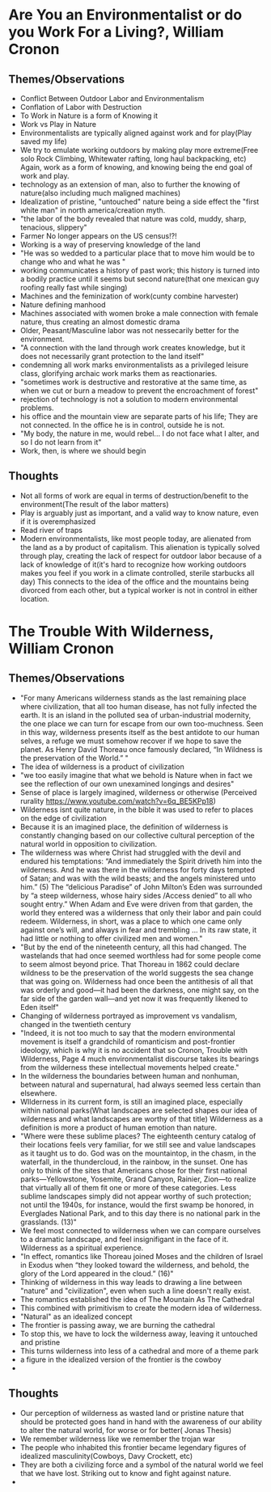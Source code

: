 # Are You an Environmentalist or do you Work For a Living?, William Cronon

## Themes/Observations

- Conflict Between Outdoor Labor and Environmentalism
- Conflation of Labor with Destruction
- To Work in Nature is a form of Knowing it
- Work vs Play in Nature
- Environmentalists are typically aligned against work and for play(Play saved my life)
- We try to emulate working outdoors by making play more extreme(Free solo Rock Climbing, Whitewater rafting, long haul backpacking, etc) Again, work as a form of knowing, and knowing being the end goal of work and play.
- technology as an extension of man, also to further the knowing of nature(also including much maligned machines)
- Idealization of pristine, "untouched" nature being a side effect the "first white man" in north america/creation myth.
- "the labor of the body revealed that nature was cold, muddy, sharp, tenacious, slippery"
- Farmer No longer appears on the US census!?!
- Working is a way of preserving knowledge of the land
- "He was so wedded to a particular place that to move him would be to change who and what he was "
- working communicates a history of past work; this history is turned into a bodily practice until it seems but second nature(that one mexican guy roofing really fast while singing)
- Machines and the feminization of work(cunty combine harvester)
- Nature defining manhood
- Machines associated with women broke a male connection with female nature, thus creating an almost domestic drama
- Older, Peasant/Masculine labor was not nessecarily better for the environment. 
- "A connection with the land through work creates knowledge, but it does not necessarily grant protection to the land itself"
- condemning all work marks environmentalists as a privileged leisure class, glorifying archaic work marks them as reactionaries. 
- "sometimes work is destructive and restorative at the same time, as when we cut or burn a meadow to prevent the encroachment of forest"
- rejection of technology is not a solution to modern environmental problems.
- his office and the mountain view are separate parts of his life; They are not connected. In the office he is in control, outside he is not.
- "My body, the nature in me, would rebel... I do not face what I alter, and so I do not learn from it"
- Work, then, is where we should begin

## Thoughts
- Not all forms of work are equal in terms of destruction/benefit to the environment(The result of the labor matters)
- Play is arguably just as important, and a valid way to know nature, even if it is overemphasized
- Read river of traps
- Modern environmentalists, like most people today, are alienated from the land as a by product of capitalism. This alienation is typically solved through play, creating the lack of respect for outdoor labor because of a lack of knowledge of it(it's hard to recognize how working outdoors makes you feel if you work in a climate controlled, sterile starbucks all day) This connects to the idea of the office and the mountains being divorced from each other, but a typical worker is not in control in either location.

# The Trouble With Wilderness, William Cronon

## Themes/Observations
- "For many Americans wilderness stands as the last remaining place where civilization, that all too human disease, has not fully infected the earth. It is an island in the polluted sea of urban-industrial modernity, the one place we can turn for escape from our own too-muchness. Seen in this way, wilderness presents itself as the best antidote to our human selves, a refuge we must somehow recover if we hope to save the planet. As Henry David Thoreau once famously declared, “In Wildness is the preservation of the World.” "
- The idea of wilderness is a product of civilization
- "we too easily imagine that what we behold is Nature when in fact we see the reflection of our own unexamined longings and desires"
- Sense of place is largely imagined, wilderness or otherwise (Perceived rurality  https://www.youtube.com/watch?v=6q_BE5KPp18)
- Wilderness isnt quite nature, in the bible it was used to refer to places on the edge of civilization
- Because it is an imagined place, the definition of wilderness is constantly changing based on our collective cultural perception of the natural world in opposition to civilization.
- The wilderness was where Christ had struggled with the devil and endured his temptations: “And immediately the Spirit driveth him into the wilderness. And he was there in the wilderness for forty days tempted of Satan; and was with the wild beasts; and the angels ministered unto him.” (5) The “delicious Paradise” of John Milton’s Eden was surrounded by “a steep wilderness, whose hairy sides /Access denied” to all who sought entry.” When Adam and Eve were driven from that garden, the world they entered was a wilderness that only their labor and pain could redeem. Wilderness, in short, was a place to which one came only against one’s will, and always in fear and trembling ... In its raw state, it had little or nothing to offer civilized men and women."
- "But by the end of the nineteenth century, all this had changed. The wastelands that had once seemed worthless had for some people come to seem almost beyond price. That Thoreau in 1862 could declare wildness to be the preservation of the world suggests the sea change that was going on. Wilderness had once been the antithesis of all that was orderly and good—it had been the darkness, one might say, on the far side of the garden wall—and yet now it was frequently likened to Eden itself"
- Changing of wilderness portrayed as improvement vs vandalism, changed in the twentieth century
- "Indeed, it is not too much to say that the modern environmental movement is itself a grandchild of romanticism and post-frontier ideology, which is why it is no accident that so Cronon, Trouble with Wilderness, Page 4 much environmentalist discourse takes its bearings from the wilderness these intellectual movements helped create."
- In the wilderness the boundaries between human and nonhuman, between natural and supernatural, had always seemed less certain than elsewhere.
- WIlderness in its current form, is still an imagined place, especially within national parks(What landscapes are selected shapes our idea of wilderness and what landscapes are worthy of that title) Wilderness as a definition is more a product of human emotion than nature.
- "Where were these sublime places? The eighteenth century catalog of their locations feels very familiar, for we still see and value landscapes as it taught us to do. God was on the mountaintop, in the chasm, in the waterfall, in the thundercloud, in the rainbow, in the sunset. One has only to think of the sites that Americans chose for their first national parks—Yellowstone, Yosemite, Grand Canyon, Rainier, Zion—to realize that virtually all of them fit one or more of these categories. Less sublime landscapes simply did not appear worthy of such protection; not until the 1940s, for instance, would the first swamp be honored, in Everglades National Park, and to this day there is no national park in the grasslands. (13)"
- We feel most connected to wilderness when we can compare ourselves to a dramatic landscape, and feel insignifigant in the face of it. Wilderness as a spiritual experience. 
- "In effect, romantics like Thoreau joined Moses and the children of Israel in Exodus when “they looked toward the wilderness, and behold, the glory of the Lord appeared in the cloud.” (16)"
- Thinking of wilderness in this way leads to drawing a line between "nature" and "civilization", even when such a line doesn't really exist.
- The romantics established the idea of The Mountain As The Cathedral
- This combined with primitivism to create the modern idea of wilderness.
- "Natural" as an idealized concept
- The frontier is passing away, we are burning the cathedral
- To stop this, we have to lock the wilderness away, leaving it untouched and pristine
- This turns wilderness into less of a cathedral and more of a theme park
- a figure in the idealized version of the frontier is the cowboy
- 
 
## Thoughts
- Our perception of wilderness as wasted land or pristine nature that should be protected goes hand in hand with the awareness of our ability to alter the natural world, for worse or for better( Jonas Thesis)
- We remember wilderness like we remember the trojan war
- The people who inhabited this frontier became legendary figures of idealized masculinity(Cowboys, Davy Crockett, etc)
- They are both a civilizing force and a symbol of the natural world we feel that we have lost. Striking out to know and fight against nature.
- 